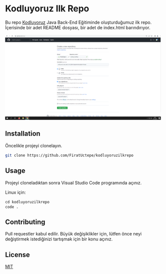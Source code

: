 # Kodluyoruz Ilk Repo

Bu repo [Kodluyoruz](https://www.kodluyoruz.org) Java Back-End Eğitiminde oluşturduğumuz ilk repo. İçerisinde bir adet README dosyası, bir adet de index.html barındırıyor.

![Adsız](Ads%C4%B1z.png)

## Installation

Öncelikle projeyi clonelayın.

```bash
git clone https://github.com/FiratUctepe/kodluyoruzilkrepo
```

## Usage

Projeyi cloneladıktan sonra Visual Studio Code programında açınız.

Linux için:
```linux
cd kodluyoruzilkrepo
code .
```

## Contributing
Pull requestler kabul edilir. Büyük değişiklikler için, lütfen önce neyi değiştirmek istediğinizi tartışmak için bir konu açınız.


## License
[MIT](https://choosealicense.com/licenses/mit/)
